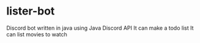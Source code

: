 # lister-bot
Discord bot written in java using Java Discord API
It can make a todo list
It can list movies to watch

